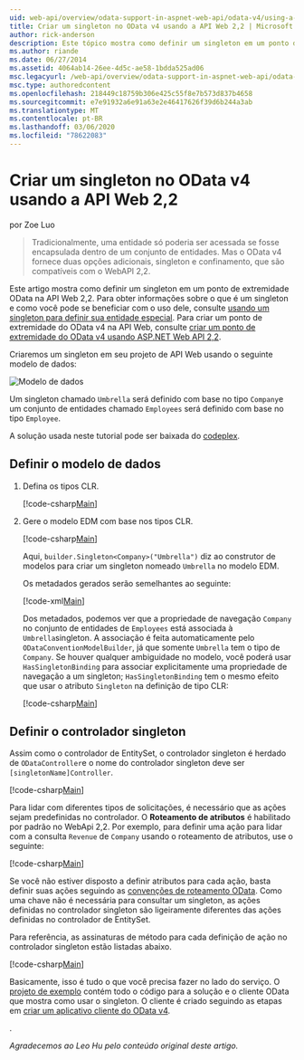 ```yaml
---
uid: web-api/overview/odata-support-in-aspnet-web-api/odata-v4/using-a-singleton-in-an-odata-endpoint-in-web-api-22
title: Criar um singleton no OData v4 usando a API Web 2,2 | Microsoft Docs
author: rick-anderson
description: Este tópico mostra como definir um singleton em um ponto de extremidade OData na API Web 2,2.
ms.author: riande
ms.date: 06/27/2014
ms.assetid: 4064ab14-26ee-4d5c-ae58-1bdda525ad06
msc.legacyurl: /web-api/overview/odata-support-in-aspnet-web-api/odata-v4/using-a-singleton-in-an-odata-endpoint-in-web-api-22
msc.type: authoredcontent
ms.openlocfilehash: 218449c18759b306e425c55f8e7b573d837b4658
ms.sourcegitcommit: e7e91932a6e91a63e2e46417626f39d6b244a3ab
ms.translationtype: MT
ms.contentlocale: pt-BR
ms.lasthandoff: 03/06/2020
ms.locfileid: "78622083"
---
```

# <a name="create-a-singleton-in-odata-v4-using-web-api-22"></a>Criar um singleton no OData v4 usando a API Web 2,2

por Zoe Luo

> Tradicionalmente, uma entidade só poderia ser acessada se fosse encapsulada dentro de um conjunto de entidades. Mas o OData v4 fornece duas opções adicionais, singleton e confinamento, que são compatíveis com o WebAPI 2,2.

Este artigo mostra como definir um singleton em um ponto de extremidade OData na API Web 2,2. Para obter informações sobre o que é um singleton e como você pode se beneficiar com o uso dele, consulte [usando um singleton para definir sua entidade especial](https://blogs.msdn.com/b/odatateam/archive/2014/03/05/use-singleton-to-define-your-special-entity.aspx). Para criar um ponto de extremidade do OData v4 na API Web, consulte [criar um ponto de extremidade do OData v4 usando ASP.NET Web API 2,2](create-an-odata-v4-endpoint.md). 

Criaremos um singleton em seu projeto de API Web usando o seguinte modelo de dados:

![Modelo de dados](using-a-singleton-in-an-odata-endpoint-in-web-api-22/_static/image1.png)

Um singleton chamado `Umbrella` será definido com base no tipo `Company`e um conjunto de entidades chamado `Employees` será definido com base no tipo `Employee`.

A solução usada neste tutorial pode ser baixada do [codeplex](http://aspnet.codeplex.com/sourcecontrol/latest#Samples/WebApi/OData/v4/ODataSingletonSample/).

## <a name="define-the-data-model"></a>Definir o modelo de dados

1. Defina os tipos CLR.

    [!code-csharp[Main](using-a-singleton-in-an-odata-endpoint-in-web-api-22/samples/sample1.cs)]
2. Gere o modelo EDM com base nos tipos CLR.

    [!code-csharp[Main](using-a-singleton-in-an-odata-endpoint-in-web-api-22/samples/sample2.cs)]

    Aqui, `builder.Singleton<Company>("Umbrella")` diz ao construtor de modelos para criar um singleton nomeado `Umbrella` no modelo EDM.

    Os metadados gerados serão semelhantes ao seguinte:

    [!code-xml[Main](using-a-singleton-in-an-odata-endpoint-in-web-api-22/samples/sample3.xml)]

    Dos metadados, podemos ver que a propriedade de navegação `Company` no conjunto de entidades de `Employees` está associada à `Umbrella`singleton. A associação é feita automaticamente pelo `ODataConventionModelBuilder`, já que somente `Umbrella` tem o tipo de `Company`. Se houver qualquer ambiguidade no modelo, você poderá usar `HasSingletonBinding` para associar explicitamente uma propriedade de navegação a um singleton; `HasSingletonBinding` tem o mesmo efeito que usar o atributo `Singleton` na definição de tipo CLR:

    [!code-csharp[Main](using-a-singleton-in-an-odata-endpoint-in-web-api-22/samples/sample4.cs)]

## <a name="define-the-singleton-controller"></a>Definir o controlador singleton

Assim como o controlador de EntitySet, o controlador singleton é herdado de `ODataController`e o nome do controlador singleton deve ser `[singletonName]Controller`.

[!code-csharp[Main](using-a-singleton-in-an-odata-endpoint-in-web-api-22/samples/sample5.cs)]

Para lidar com diferentes tipos de solicitações, é necessário que as ações sejam predefinidas no controlador. O **Roteamento de atributos** é habilitado por padrão no WebApi 2,2. Por exemplo, para definir uma ação para lidar com a consulta `Revenue` de `Company` usando o roteamento de atributos, use o seguinte:

[!code-csharp[Main](using-a-singleton-in-an-odata-endpoint-in-web-api-22/samples/sample6.cs)]

Se você não estiver disposto a definir atributos para cada ação, basta definir suas ações seguindo as [convenções de roteamento OData](../odata-routing-conventions.md). Como uma chave não é necessária para consultar um singleton, as ações definidas no controlador singleton são ligeiramente diferentes das ações definidas no controlador de EntitySet.

Para referência, as assinaturas de método para cada definição de ação no controlador singleton estão listadas abaixo.

[!code-csharp[Main](using-a-singleton-in-an-odata-endpoint-in-web-api-22/samples/sample7.cs)]

Basicamente, isso é tudo o que você precisa fazer no lado do serviço. O [projeto de exemplo](http://aspnet.codeplex.com/sourcecontrol/latest#Samples/WebApi/OData/v4/ODataSingletonSample/) contém todo o código para a solução e o cliente OData que mostra como usar o singleton. O cliente é criado seguindo as etapas em [criar um aplicativo cliente do OData v4](create-an-odata-v4-client-app.md).

. 

*Agradecemos ao Leo Hu pelo conteúdo original deste artigo.*
